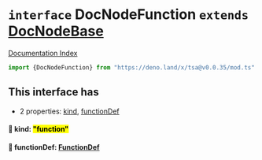 # `interface` DocNodeFunction `extends` [DocNodeBase](../private.interface.DocNodeBase/README.md)

[Documentation Index](../README.md)

```ts
import {DocNodeFunction} from "https://deno.land/x/tsa@v0.0.35/mod.ts"
```

## This interface has

- 2 properties:
[kind](#-kind-function),
[functionDef](#-functiondef-functiondef)


#### 📄 kind: <mark>"function"</mark>



#### 📄 functionDef: [FunctionDef](../interface.FunctionDef/README.md)




